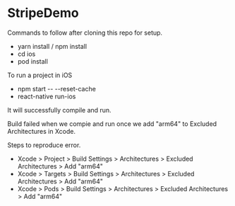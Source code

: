 # StripeDemo

Commands to follow after cloning this repo for setup.
- yarn install / npm install
- cd ios
- pod install

To run a project in iOS
- npm start -- --reset-cache 
- react-native run-ios

It will successfully compile and run.

Build failed when we compie and run once we add "arm64" to Excluded Architectures in Xcode.

Steps to reproduce error.
- Xcode > Project > Build Settings > Architectures > Excluded Architectures > Add "arm64"
- Xcode > Targets > Build Settings > Architectures > Excluded Architectures > Add "arm64"
- Xcode > Pods > Build Settings > Architectures > Excluded Architectures > Add "arm64"


